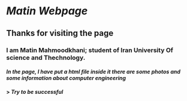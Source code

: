 # *Matin Webpage*
## Thanks for visiting the page
### I am Matin Mahmoodkhani; student of Iran University Of science and Thechnology. 
#### *In the page, I have put a __html__ file inside it there are some photos and some information about __computer engineering__*

#### > *Try to be successful*
